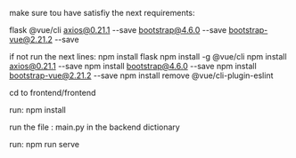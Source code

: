 make sure tou have satisfiy the next requirements:

flask
@vue/cli
axios@0.21.1 --save
bootstrap@4.6.0 --save
bootstrap-vue@2.21.2 --save

if not run the next lines:
npm install flask
npm install -g @vue/cli
npm install axios@0.21.1 --save
npm install bootstrap@4.6.0 --save
npm install bootstrap-vue@2.21.2 --save
npm install remove @vue/cli-plugin-eslint

cd to frontend/frontend

run:  npm install


run the file : main.py in the backend dictionary

run:  npm run serve